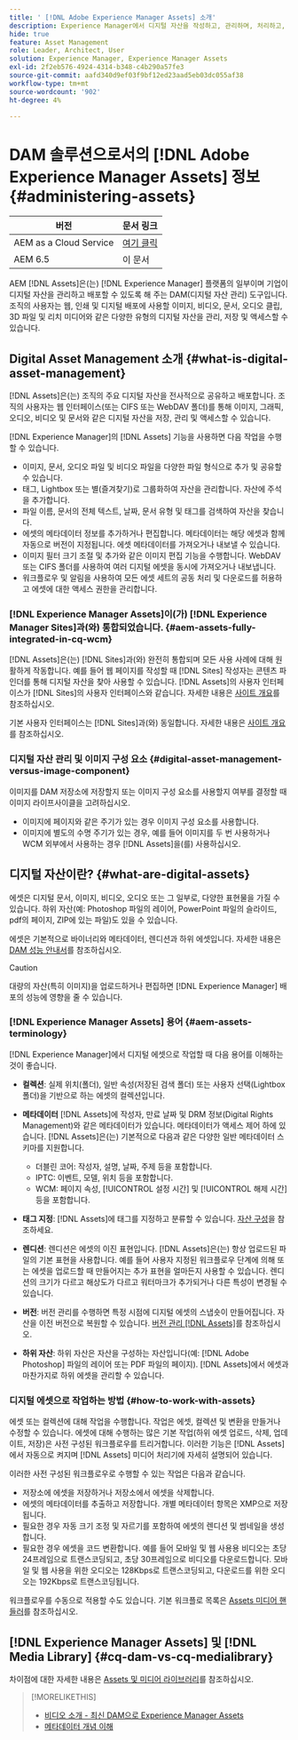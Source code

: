 ```yaml
---
title: ' [!DNL Adobe Experience Manager Assets] 소개'
description: Experience Manager에서 디지털 자산을 작성하고, 관리하며, 처리하고, 배포합니다. 이 안내서에서는 모범 사례, 접근성 기능 및 AEM 6.5 LTS 자산 사용 방법에 대해 설명합니다.
hide: true
feature: Asset Management
role: Leader, Architect, User
solution: Experience Manager, Experience Manager Assets
exl-id: 2f2eb576-4924-4314-b348-c4b290a57fe3
source-git-commit: aafd340d9ef03f9bf12ed23aad5eb03dc055af38
workflow-type: tm+mt
source-wordcount: '902'
ht-degree: 4%

---
```


# DAM 솔루션으로서의 [!DNL Adobe Experience Manager Assets] 정보 {#administering-assets}

| 버전 | 문서 링크 |
| -------- | ---------------------------- |
| AEM as a Cloud Service | [여기 클릭](https://experienceleague.adobe.com/ko/docs/experience-manager-cloud-service/content/assets/overview) |
| AEM 6.5 | 이 문서 |

AEM [!DNL Assets]은(는) [!DNL Experience Manager] 플랫폼의 일부이며 기업이 디지털 자산을 관리하고 배포할 수 있도록 해 주는 DAM(디지털 자산 관리) 도구입니다. 조직의 사용자는 웹, 인쇄 및 디지털 배포에 사용할 이미지, 비디오, 문서, 오디오 클립, 3D 파일 및 리치 미디어와 같은 다양한 유형의 디지털 자산을 관리, 저장 및 액세스할 수 있습니다.

## Digital Asset Management 소개 {#what-is-digital-asset-management}

[!DNL Assets]은(는) 조직의 주요 디지털 자산을 전사적으로 공유하고 배포합니다. 조직의 사용자는 웹 인터페이스(또는 CIFS 또는 WebDAV 폴더)를 통해 이미지, 그래픽, 오디오, 비디오 및 문서와 같은 디지털 자산을 저장, 관리 및 액세스할 수 있습니다.

[!DNL Experience Manager]의 [!DNL Assets] 기능을 사용하면 다음 작업을 수행할 수 있습니다.

* 이미지, 문서, 오디오 파일 및 비디오 파일을 다양한 파일 형식으로 추가 및 공유할 수 있습니다.
* 태그, Lightbox 또는 별(즐겨찾기)로 그룹화하여 자산을 관리합니다. 자산에 주석을 추가합니다.
* 파일 이름, 문서의 전체 텍스트, 날짜, 문서 유형 및 태그를 검색하여 자산을 찾습니다.
* 에셋의 메타데이터 정보를 추가하거나 편집합니다. 메타데이터는 해당 에셋과 함께 자동으로 버전이 지정됩니다. 에셋 메타데이터를 가져오거나 내보낼 수 있습니다.
* 이미지 필터 크기 조절 및 추가와 같은 이미지 편집 기능을 수행합니다. WebDAV 또는 CIFS 폴더를 사용하여 여러 디지털 에셋을 동시에 가져오거나 내보냅니다.
* 워크플로우 및 알림을 사용하여 모든 에셋 세트의 공동 처리 및 다운로드를 허용하고 에셋에 대한 액세스 권한을 관리합니다.

### [!DNL Experience Manager Assets]이(가) [!DNL Experience Manager Sites]과(와) 통합되었습니다. {#aem-assets-fully-integrated-in-cq-wcm}

[!DNL Assets]은(는) [!DNL Sites]과(와) 완전히 통합되며 모든 사용 사례에 대해 원활하게 작동합니다. 예를 들어 웹 페이지를 작성할 때 [!DNL Sites] 작성자는 콘텐츠 파인더를 통해 디지털 자산을 찾아 사용할 수 있습니다. [!DNL Assets]의 사용자 인터페이스가 [!DNL Sites]의 사용자 인터페이스와 같습니다. 자세한 내용은 [사이트 개요](/help/sites-authoring/page-authoring.md)를 참조하십시오.

기본 사용자 인터페이스는 [!DNL Sites]과(와) 동일합니다. 자세한 내용은 [사이트 개요](/help/sites-authoring/page-authoring.md)를 참조하십시오.

### 디지털 자산 관리 및 이미지 구성 요소 {#digital-asset-management-versus-image-component}

이미지를 DAM 저장소에 저장할지 또는 이미지 구성 요소를 사용할지 여부를 결정할 때 이미지 라이프사이클을 고려하십시오.

* 이미지에 페이지와 같은 주기가 있는 경우 이미지 구성 요소를 사용합니다.
* 이미지에 별도의 수명 주기가 있는 경우, 예를 들어 이미지를 두 번 사용하거나 WCM 외부에서 사용하는 경우 [!DNL Assets]을(를) 사용하십시오.

## 디지털 자산이란? {#what-are-digital-assets}

에셋은 디지털 문서, 이미지, 비디오, 오디오 또는 그 일부로, 다양한 표현물을 가질 수 있습니다. 하위 자산(예: Photoshop 파일의 레이어, PowerPoint 파일의 슬라이드, pdf의 페이지, ZIP에 있는 파일)도 있을 수 있습니다.

에셋은 기본적으로 바이너리와 메타데이터, 렌디션과 하위 에셋입니다. 자세한 내용은 [DAM 성능 안내서](/help/sites-deploying/assets-performance-sizing.md)를 참조하십시오.

>[!CAUTION]
>
>대량의 자산(특히 이미지)을 업로드하거나 편집하면 [!DNL Experience Manager] 배포의 성능에 영향을 줄 수 있습니다.

### [!DNL Experience Manager Assets] 용어 {#aem-assets-terminology}

[!DNL Experience Manager]에서 디지털 에셋으로 작업할 때 다음 용어를 이해하는 것이 좋습니다.

* **컬렉션**: 실제 위치(폴더), 일반 속성(저장된 검색 폴더) 또는 사용자 선택(Lightbox 폴더)을 기반으로 하는 에셋의 컬렉션입니다.

* **메타데이터** [!DNL Assets]에 작성자, 만료 날짜 및 DRM 정보(Digital Rights Management)와 같은 메타데이터가 있습니다. 메타데이터가 액세스 제어 하에 있습니다. [!DNL Assets]은(는) 기본적으로 다음과 같은 다양한 일반 메타데이터 스키마를 지원합니다.

   * 더블린 코어: 작성자, 설명, 날짜, 주제 등을 포함합니다.
   * IPTC: 이벤트, 모델, 위치 등을 포함합니다.
   * WCM: 페이지 속성, [!UICONTROL 설정 시간] 및 [!UICONTROL 해제 시간] 등을 포함합니다.

* **태그 지정**: [!DNL Assets]에 태그를 지정하고 분류할 수 있습니다. [자산 구성](/help/assets/organize-assets.md)을 참조하세요.

* **렌디션**: 렌디션은 에셋의 이진 표현입니다. [!DNL Assets]은(는) 항상 업로드된 파일의 기본 표현을 사용합니다. 예를 들어 사용자 지정된 워크플로우 단계에 의해 또는 에셋을 업로드할 때 만들어지는 추가 표현을 얼마든지 사용할 수 있습니다. 렌디션의 크기가 다르고 해상도가 다르고 워터마크가 추가되거나 다른 특성이 변경될 수 있습니다.

* **버전**: 버전 관리를 수행하면 특정 시점에 디지털 에셋의 스냅숏이 만들어집니다. 자산을 이전 버전으로 복원할 수 있습니다. [버전 관리 [!DNL Assets]](manage-assets.md#asset-versioning)를 참조하십시오.

* **하위 자산**: 하위 자산은 자산을 구성하는 자산입니다(예: [!DNL Adobe Photoshop] 파일의 레이어 또는 PDF 파일의 페이지). [!DNL Assets]에서 에셋과 마찬가지로 하위 에셋을 관리할 수 있습니다.

### 디지털 에셋으로 작업하는 방법 {#how-to-work-with-assets}

에셋 또는 컬렉션에 대해 작업을 수행합니다. 작업은 에셋, 컬렉션 및 변환을 만들거나 수정할 수 있습니다. 에셋에 대해 수행하는 많은 기본 작업(하위 에셋 업로드, 삭제, 업데이트, 저장)은 사전 구성된 워크플로우를 트리거합니다. 이러한 기능은 [!DNL Assets]에서 자동으로 켜지며 [!DNL Assets] 미디어 처리기에 자세히 설명되어 있습니다.

이러한 사전 구성된 워크플로우로 수행할 수 있는 작업은 다음과 같습니다.

* 저장소에 에셋을 저장하거나 저장소에서 에셋을 삭제합니다.
* 에셋의 메타데이터를 추출하고 저장합니다. 개별 메타데이터 항목은 XMP으로 저장됩니다.
* 필요한 경우 자동 크기 조정 및 자르기를 포함하여 에셋의 렌디션 및 썸네일을 생성합니다.
* 필요한 경우 에셋을 코드 변환합니다. 예를 들어 모바일 및 웹 사용용 비디오는 초당 24프레임으로 트랜스코딩되고, 초당 30프레임으로 비디오를 다운로드합니다. 모바일 및 웹 사용을 위한 오디오는 128Kbps로 트랜스코딩되고, 다운로드를 위한 오디오는 192Kbps로 트랜스코딩됩니다.

워크플로우를 수동으로 적용할 수도 있습니다. 기본 워크플로 목록은 [Assets 미디어 핸들러](media-handlers.md)를 참조하십시오.

## [!DNL Experience Manager Assets] 및 [!DNL Media Library] {#cq-dam-vs-cq-medialibrary}

차이점에 대한 자세한 내용은 [Assets 및 미디어 라이브러리](medialibrary.md)를 참조하십시오.

>[!MORELIKETHIS]
>
>* [비디오 소개 - 최신 DAM으로 Experience Manager Assets](https://www.youtube.com/watch?v=PBwQqZgC-yo)
>* [메타데이터 개념 이해](/help/assets/metadata-concepts.md)
